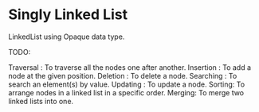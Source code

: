 # Singly Linked List
LinkedList using Opaque data type.

TODO: 

Traversal : To traverse all the nodes one after another.
Insertion : To add a node at the given position.
Deletion : To delete a node.
Searching : To search an element(s) by value.
Updating : To update a node.
Sorting: To arrange nodes in a linked list in a specific order.
Merging: To merge two linked lists into one.
